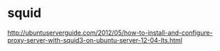 # squid

http://ubuntuserverguide.com/2012/05/how-to-install-and-configure-proxy-server-with-squid3-on-ubuntu-server-12-04-lts.html
